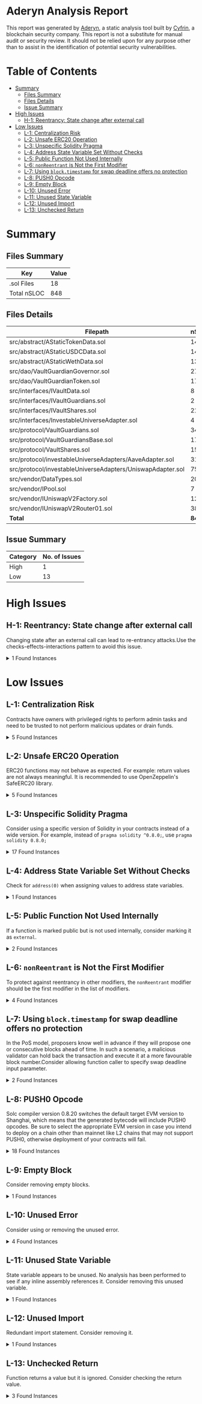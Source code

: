 # Aderyn Analysis Report

This report was generated by [Aderyn](https://github.com/Cyfrin/aderyn), a static analysis tool built by [Cyfrin](https://cyfrin.io), a blockchain security company. This report is not a substitute for manual audit or security review. It should not be relied upon for any purpose other than to assist in the identification of potential security vulnerabilities.
# Table of Contents

- [Summary](#summary)
  - [Files Summary](#files-summary)
  - [Files Details](#files-details)
  - [Issue Summary](#issue-summary)
- [High Issues](#high-issues)
  - [H-1: Reentrancy: State change after external call](#h-1-reentrancy-state-change-after-external-call)
- [Low Issues](#low-issues)
  - [L-1: Centralization Risk](#l-1-centralization-risk)
  - [L-2: Unsafe ERC20 Operation](#l-2-unsafe-erc20-operation)
  - [L-3: Unspecific Solidity Pragma](#l-3-unspecific-solidity-pragma)
  - [L-4: Address State Variable Set Without Checks](#l-4-address-state-variable-set-without-checks)
  - [L-5: Public Function Not Used Internally](#l-5-public-function-not-used-internally)
  - [L-6: `nonReentrant` is Not the First Modifier](#l-6-nonreentrant-is-not-the-first-modifier)
  - [L-7: Using `block.timestamp` for swap deadline offers no protection](#l-7-using-blocktimestamp-for-swap-deadline-offers-no-protection)
  - [L-8: PUSH0 Opcode](#l-8-push0-opcode)
  - [L-9: Empty Block](#l-9-empty-block)
  - [L-10: Unused Error](#l-10-unused-error)
  - [L-11: Unused State Variable](#l-11-unused-state-variable)
  - [L-12: Unused Import](#l-12-unused-import)
  - [L-13: Unchecked Return](#l-13-unchecked-return)


# Summary

## Files Summary

| Key | Value |
| --- | --- |
| .sol Files | 18 |
| Total nSLOC | 848 |


## Files Details

| Filepath | nSLOC |
| --- | --- |
| src/abstract/AStaticTokenData.sol | 14 |
| src/abstract/AStaticUSDCData.sol | 14 |
| src/abstract/AStaticWethData.sol | 13 |
| src/dao/VaultGuardianGovernor.sol | 27 |
| src/dao/VaultGuardianToken.sol | 17 |
| src/interfaces/IVaultData.sol | 8 |
| src/interfaces/IVaultGuardians.sol | 2 |
| src/interfaces/IVaultShares.sol | 21 |
| src/interfaces/InvestableUniverseAdapter.sol | 4 |
| src/protocol/VaultGuardians.sol | 34 |
| src/protocol/VaultGuardiansBase.sol | 176 |
| src/protocol/VaultShares.sol | 151 |
| src/protocol/investableUniverseAdapters/AaveAdapter.sol | 31 |
| src/protocol/investableUniverseAdapters/UniswapAdapter.sol | 75 |
| src/vendor/DataTypes.sol | 204 |
| src/vendor/IPool.sol | 7 |
| src/vendor/IUniswapV2Factory.sol | 12 |
| src/vendor/IUniswapV2Router01.sol | 38 |
| **Total** | **848** |


## Issue Summary

| Category | No. of Issues |
| --- | --- |
| High | 1 |
| Low | 13 |


# High Issues

## H-1: Reentrancy: State change after external call

Changing state after an external call can lead to re-entrancy attacks.Use the checks-effects-interactions pattern to avoid this issue.

<details><summary>1 Found Instances</summary>


- Found in src/protocol/VaultShares.sol [Line: 106](src/protocol/VaultShares.sol#L106)

	State is changed at: `i_uniswapLiquidityToken = IERC20(i_uniswapFactory.getPair(address(constructorData.asset), address(i_weth)))`
	```solidity
	        i_aaveAToken =
	```

</details>



# Low Issues

## L-1: Centralization Risk

Contracts have owners with privileged rights to perform admin tasks and need to be trusted to not perform malicious updates or drain funds.

<details><summary>5 Found Instances</summary>


- Found in src/dao/VaultGuardianToken.sol [Line: 9](src/dao/VaultGuardianToken.sol#L9)

	```solidity
	contract VaultGuardianToken is ERC20, ERC20Permit, ERC20Votes, Ownable {
	```

- Found in src/dao/VaultGuardianToken.sol [Line: 21](src/dao/VaultGuardianToken.sol#L21)

	```solidity
	    function mint(address to, uint256 amount) external onlyOwner {
	```

- Found in src/protocol/VaultGuardians.sol [Line: 40](src/protocol/VaultGuardians.sol#L40)

	```solidity
	contract VaultGuardians is Ownable, VaultGuardiansBase {
	```

- Found in src/protocol/VaultGuardians.sol [Line: 71](src/protocol/VaultGuardians.sol#L71)

	```solidity
	    function updateGuardianStakePrice(uint256 newStakePrice) external onlyOwner {
	```

- Found in src/protocol/VaultGuardians.sol [Line: 82](src/protocol/VaultGuardians.sol#L82)

	```solidity
	    function updateGuardianAndDaoCut(uint256 newCut) external onlyOwner {
	```

</details>



## L-2: Unsafe ERC20 Operation

ERC20 functions may not behave as expected. For example: return values are not always meaningful. It is recommended to use OpenZeppelin's SafeERC20 library.

<details><summary>5 Found Instances</summary>


- Found in src/protocol/VaultGuardiansBase.sol [Line: 273](src/protocol/VaultGuardiansBase.sol#L273)

	```solidity
	        bool succ = token.approve(address(tokenVault), s_guardianStakePrice);
	```

- Found in src/protocol/investableUniverseAdapters/AaveAdapter.sol [Line: 25](src/protocol/investableUniverseAdapters/AaveAdapter.sol#L25)

	```solidity
	        bool succ = asset.approve(address(i_aavePool), amount);
	```

- Found in src/protocol/investableUniverseAdapters/UniswapAdapter.sol [Line: 50](src/protocol/investableUniverseAdapters/UniswapAdapter.sol#L50)

	```solidity
	        bool succ = token.approve(address(i_uniswapRouter), amountOfTokenToSwap);
	```

- Found in src/protocol/investableUniverseAdapters/UniswapAdapter.sol [Line: 62](src/protocol/investableUniverseAdapters/UniswapAdapter.sol#L62)

	```solidity
	        succ = counterPartyToken.approve(address(i_uniswapRouter), amounts[1]);
	```

- Found in src/protocol/investableUniverseAdapters/UniswapAdapter.sol [Line: 66](src/protocol/investableUniverseAdapters/UniswapAdapter.sol#L66)

	```solidity
	        succ = token.approve(address(i_uniswapRouter), amountOfTokenToSwap + amounts[0]);
	```

</details>



## L-3: Unspecific Solidity Pragma

Consider using a specific version of Solidity in your contracts instead of a wide version. For example, instead of `pragma solidity ^0.8.0;`, use `pragma solidity 0.8.0;`

<details><summary>17 Found Instances</summary>


- Found in src/abstract/AStaticTokenData.sol [Line: 2](src/abstract/AStaticTokenData.sol#L2)

	```solidity
	pragma solidity ^0.8.20;
	```

- Found in src/abstract/AStaticUSDCData.sol [Line: 2](src/abstract/AStaticUSDCData.sol#L2)

	```solidity
	pragma solidity ^0.8.20;
	```

- Found in src/abstract/AStaticWethData.sol [Line: 2](src/abstract/AStaticWethData.sol#L2)

	```solidity
	pragma solidity ^0.8.20;
	```

- Found in src/dao/VaultGuardianGovernor.sol [Line: 2](src/dao/VaultGuardianGovernor.sol#L2)

	```solidity
	pragma solidity ^0.8.20;
	```

- Found in src/dao/VaultGuardianToken.sol [Line: 2](src/dao/VaultGuardianToken.sol#L2)

	```solidity
	pragma solidity ^0.8.20;
	```

- Found in src/interfaces/IVaultData.sol [Line: 2](src/interfaces/IVaultData.sol#L2)

	```solidity
	pragma solidity ^0.8.20;
	```

- Found in src/interfaces/IVaultGuardians.sol [Line: 2](src/interfaces/IVaultGuardians.sol#L2)

	```solidity
	pragma solidity ^0.8.20;
	```

- Found in src/interfaces/IVaultShares.sol [Line: 2](src/interfaces/IVaultShares.sol#L2)

	```solidity
	pragma solidity ^0.8.20;
	```

- Found in src/interfaces/InvestableUniverseAdapter.sol [Line: 2](src/interfaces/InvestableUniverseAdapter.sol#L2)

	```solidity
	pragma solidity ^0.8.20;
	```

- Found in src/protocol/VaultGuardians.sol [Line: 28](src/protocol/VaultGuardians.sol#L28)

	```solidity
	pragma solidity ^0.8.20;
	```

- Found in src/protocol/VaultGuardiansBase.sol [Line: 28](src/protocol/VaultGuardiansBase.sol#L28)

	```solidity
	pragma solidity ^0.8.20;
	```

- Found in src/protocol/VaultShares.sol [Line: 2](src/protocol/VaultShares.sol#L2)

	```solidity
	pragma solidity ^0.8.20;
	```

- Found in src/protocol/investableUniverseAdapters/AaveAdapter.sol [Line: 2](src/protocol/investableUniverseAdapters/AaveAdapter.sol#L2)

	```solidity
	pragma solidity ^0.8.20;
	```

- Found in src/protocol/investableUniverseAdapters/UniswapAdapter.sol [Line: 2](src/protocol/investableUniverseAdapters/UniswapAdapter.sol#L2)

	```solidity
	pragma solidity ^0.8.20;
	```

- Found in src/vendor/IPool.sol [Line: 2](src/vendor/IPool.sol#L2)

	```solidity
	pragma solidity ^0.8.20;
	```

- Found in src/vendor/IUniswapV2Factory.sol [Line: 3](src/vendor/IUniswapV2Factory.sol#L3)

	```solidity
	pragma solidity ^0.8.20;
	```

- Found in src/vendor/IUniswapV2Router01.sol [Line: 2](src/vendor/IUniswapV2Router01.sol#L2)

	```solidity
	pragma solidity ^0.8.20;
	```

</details>



## L-4: Address State Variable Set Without Checks

Check for `address(0)` when assigning values to address state variables.

<details><summary>1 Found Instances</summary>


- Found in src/protocol/VaultGuardiansBase.sol [Line: 269](src/protocol/VaultGuardiansBase.sol#L269)

	```solidity
	        s_guardians[msg.sender][token] = IVaultShares(address(tokenVault));
	```

</details>



## L-5: Public Function Not Used Internally

If a function is marked public but is not used internally, consider marking it as `external`.

<details><summary>2 Found Instances</summary>


- Found in src/protocol/VaultShares.sol [Line: 115](src/protocol/VaultShares.sol#L115)

	```solidity
	    function setNotActive() public onlyVaultGuardians isActive {
	```

- Found in src/protocol/VaultShares.sol [Line: 181](src/protocol/VaultShares.sol#L181)

	```solidity
	    function rebalanceFunds() public isActive divestThenInvest nonReentrant {}
	```

</details>



## L-6: `nonReentrant` is Not the First Modifier

To protect against reentrancy in other modifiers, the `nonReentrant` modifier should be the first modifier in the list of modifiers.

<details><summary>4 Found Instances</summary>


- Found in src/protocol/VaultShares.sol [Line: 144](src/protocol/VaultShares.sol#L144)

	```solidity
	        nonReentrant
	```

- Found in src/protocol/VaultShares.sol [Line: 181](src/protocol/VaultShares.sol#L181)

	```solidity
	    function rebalanceFunds() public isActive divestThenInvest nonReentrant {}
	```

- Found in src/protocol/VaultShares.sol [Line: 193](src/protocol/VaultShares.sol#L193)

	```solidity
	        nonReentrant
	```

- Found in src/protocol/VaultShares.sol [Line: 210](src/protocol/VaultShares.sol#L210)

	```solidity
	        nonReentrant
	```

</details>



## L-7: Using `block.timestamp` for swap deadline offers no protection

In the PoS model, proposers know well in advance if they will propose one or consecutive blocks ahead of time. In such a scenario, a malicious validator can hold back the transaction and execute it at a more favourable block number.Consider allowing function caller to specify swap deadline input parameter.

<details><summary>2 Found Instances</summary>


- Found in src/protocol/investableUniverseAdapters/UniswapAdapter.sol [Line: 54](src/protocol/investableUniverseAdapters/UniswapAdapter.sol#L54)

	```solidity
	        uint256[] memory amounts = i_uniswapRouter.swapExactTokensForTokens({
	```

- Found in src/protocol/investableUniverseAdapters/UniswapAdapter.sol [Line: 104](src/protocol/investableUniverseAdapters/UniswapAdapter.sol#L104)

	```solidity
	        uint256[] memory amounts = i_uniswapRouter.swapExactTokensForTokens({
	```

</details>



## L-8: PUSH0 Opcode

Solc compiler version 0.8.20 switches the default target EVM version to Shanghai, which means that the generated bytecode will include PUSH0 opcodes. Be sure to select the appropriate EVM version in case you intend to deploy on a chain other than mainnet like L2 chains that may not support PUSH0, otherwise deployment of your contracts will fail.

<details><summary>18 Found Instances</summary>


- Found in src/abstract/AStaticTokenData.sol [Line: 2](src/abstract/AStaticTokenData.sol#L2)

	```solidity
	pragma solidity ^0.8.20;
	```

- Found in src/abstract/AStaticUSDCData.sol [Line: 2](src/abstract/AStaticUSDCData.sol#L2)

	```solidity
	pragma solidity ^0.8.20;
	```

- Found in src/abstract/AStaticWethData.sol [Line: 2](src/abstract/AStaticWethData.sol#L2)

	```solidity
	pragma solidity ^0.8.20;
	```

- Found in src/dao/VaultGuardianGovernor.sol [Line: 2](src/dao/VaultGuardianGovernor.sol#L2)

	```solidity
	pragma solidity ^0.8.20;
	```

- Found in src/dao/VaultGuardianToken.sol [Line: 2](src/dao/VaultGuardianToken.sol#L2)

	```solidity
	pragma solidity ^0.8.20;
	```

- Found in src/interfaces/IVaultData.sol [Line: 2](src/interfaces/IVaultData.sol#L2)

	```solidity
	pragma solidity ^0.8.20;
	```

- Found in src/interfaces/IVaultGuardians.sol [Line: 2](src/interfaces/IVaultGuardians.sol#L2)

	```solidity
	pragma solidity ^0.8.20;
	```

- Found in src/interfaces/IVaultShares.sol [Line: 2](src/interfaces/IVaultShares.sol#L2)

	```solidity
	pragma solidity ^0.8.20;
	```

- Found in src/interfaces/InvestableUniverseAdapter.sol [Line: 2](src/interfaces/InvestableUniverseAdapter.sol#L2)

	```solidity
	pragma solidity ^0.8.20;
	```

- Found in src/protocol/VaultGuardians.sol [Line: 28](src/protocol/VaultGuardians.sol#L28)

	```solidity
	pragma solidity ^0.8.20;
	```

- Found in src/protocol/VaultGuardiansBase.sol [Line: 28](src/protocol/VaultGuardiansBase.sol#L28)

	```solidity
	pragma solidity ^0.8.20;
	```

- Found in src/protocol/VaultShares.sol [Line: 2](src/protocol/VaultShares.sol#L2)

	```solidity
	pragma solidity ^0.8.20;
	```

- Found in src/protocol/investableUniverseAdapters/AaveAdapter.sol [Line: 2](src/protocol/investableUniverseAdapters/AaveAdapter.sol#L2)

	```solidity
	pragma solidity ^0.8.20;
	```

- Found in src/protocol/investableUniverseAdapters/UniswapAdapter.sol [Line: 2](src/protocol/investableUniverseAdapters/UniswapAdapter.sol#L2)

	```solidity
	pragma solidity ^0.8.20;
	```

- Found in src/vendor/DataTypes.sol [Line: 2](src/vendor/DataTypes.sol#L2)

	```solidity
	pragma solidity ^0.8.20;
	```

- Found in src/vendor/IPool.sol [Line: 2](src/vendor/IPool.sol#L2)

	```solidity
	pragma solidity ^0.8.20;
	```

- Found in src/vendor/IUniswapV2Factory.sol [Line: 3](src/vendor/IUniswapV2Factory.sol#L3)

	```solidity
	pragma solidity ^0.8.20;
	```

- Found in src/vendor/IUniswapV2Router01.sol [Line: 2](src/vendor/IUniswapV2Router01.sol#L2)

	```solidity
	pragma solidity ^0.8.20;
	```

</details>



## L-9: Empty Block

Consider removing empty blocks.

<details><summary>1 Found Instances</summary>


- Found in src/protocol/VaultShares.sol [Line: 181](src/protocol/VaultShares.sol#L181)

	```solidity
	    function rebalanceFunds() public isActive divestThenInvest nonReentrant {}
	```

</details>



## L-10: Unused Error

Consider using or removing the unused error.

<details><summary>4 Found Instances</summary>


- Found in src/protocol/VaultGuardians.sol [Line: 43](src/protocol/VaultGuardians.sol#L43)

	```solidity
	    error VaultGuardians__TransferFailed();
	```

- Found in src/protocol/VaultGuardiansBase.sol [Line: 46](src/protocol/VaultGuardiansBase.sol#L46)

	```solidity
	    error VaultGuardiansBase__NotEnoughWeth(uint256 amount, uint256 amountNeeded);
	```

- Found in src/protocol/VaultGuardiansBase.sol [Line: 48](src/protocol/VaultGuardiansBase.sol#L48)

	```solidity
	    error VaultGuardiansBase__CantQuitGuardianWithNonWethVaults(address guardianAddress);
	```

- Found in src/protocol/VaultGuardiansBase.sol [Line: 51](src/protocol/VaultGuardiansBase.sol#L51)

	```solidity
	    error VaultGuardiansBase__FeeTooSmall(uint256 fee, uint256 requiredFee);
	```

</details>



## L-11: Unused State Variable

State variable appears to be unused. No analysis has been performed to see if any inline assembly references it. Consider removing this unused variable.

<details><summary>1 Found Instances</summary>


- Found in src/protocol/VaultGuardiansBase.sol [Line: 65](src/protocol/VaultGuardiansBase.sol#L65)

	```solidity
	    uint256 private constant GUARDIAN_FEE = 0.1 ether;
	```

</details>



## L-12: Unused Import

Redundant import statement. Consider removing it.

<details><summary>1 Found Instances</summary>


- Found in src/interfaces/InvestableUniverseAdapter.sol [Line: 4](src/interfaces/InvestableUniverseAdapter.sol#L4)

	```solidity
	import {IERC20} from "@openzeppelin/contracts/token/ERC20/IERC20.sol";
	```

</details>



## L-13: Unchecked Return

Function returns a value but it is ignored. Consider checking the return value.

<details><summary>3 Found Instances</summary>


- Found in src/protocol/VaultShares.sol [Line: 74](src/protocol/VaultShares.sol#L74)

	```solidity
	            _uniswapDivest(IERC20(asset()), uniswapLiquidityTokensBalance);
	```

- Found in src/protocol/VaultShares.sol [Line: 77](src/protocol/VaultShares.sol#L77)

	```solidity
	            _aaveDivest(IERC20(asset()), aaveAtokensBalance);
	```

- Found in src/protocol/investableUniverseAdapters/AaveAdapter.sol [Line: 43](src/protocol/investableUniverseAdapters/AaveAdapter.sol#L43)

	```solidity
	        i_aavePool.withdraw({
	```

</details>




